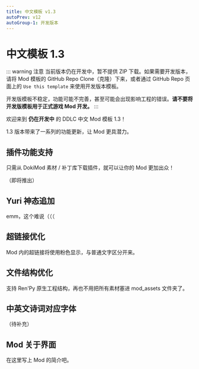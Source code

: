 ```yaml
---
title: 中文模板 v1.3
autoPrev: v12
autoGroup-1: 开发版本
---
```


# 中文模板 1.3

::: warning 注意
当前版本仍在开发中，暂不提供 ZIP 下载。如果需要开发版本，请将 Mod 模板的 GitHub Repo Clone（克隆）下来，或者通过 GitHub Repo 页面上的 `Use this template` 来使用开发版本模板。

开发版模板不稳定，功能可能不完善，甚至可能会出现影响工程的错误。**请不要将开发版模板用于正式游戏 Mod 开发。**
:::

欢迎来到 **仍在开发中** 的 DDLC 中文 Mod 模板 1.3！

1.3 版本带来了一系列的功能更新，让 Mod 更具潜力。

## 插件功能支持 <Badge text="coming soon" />

只需从 DokiMod 素材 / 补丁库下载插件，就可以让你的 Mod 更加出众！

（即将推出）

## Yuri 神态追加

emm，这个难说（（（

## 超链接优化

Mod 内的超链接将使用粉色显示，与普通文字区分开来。

## 文件结构优化

支持 Ren'Py 原生工程结构，再也不用把所有素材塞进 mod_assets 文件夹了。

## 中英文诗词对应字体

（待补充）

## Mod 关于界面

在这里写上 Mod 的简介吧。